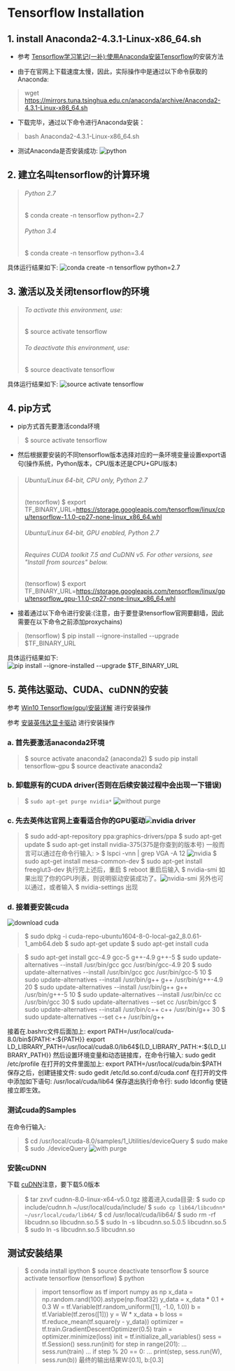 # Tensorflow Installation

## 1. install Anaconda2-4.3.1-Linux-x86_64.sh

* 参考 [Tensorflow学习笔记(一补):使用Anaconda安装Tensorflow](blog.csdn.net/nxcxl88/article/details/52704877?locationNum=13)的安装方法

* 由于在官网上下载速度太慢，因此，实际操作中是通过以下命令获取的Anaconda:
 > wget https://mirrors.tuna.tsinghua.edu.cn/anaconda/archive/Anaconda2-4.3.1-Linux-x86_64.sh

* 下载完毕，通过以下命令进行Anaconda安装：
> bash Anaconda2-4.3.1-Linux-x86_64.sh

* 测试Anaconda是否安装成功:
![python](./img/python.png)

## 2. 建立名叫tensorflow的计算环境

> ###### Python 2.7
> $ conda create -n tensorflow python=2.7
> ###### Python 3.4
> $ conda create -n tensorflow python=3.4

具体运行结果如下:
![conda create -n tensorflow python=2.7](./img/conda_create.png)

## 3. 激活以及关闭tensorflow的环境

> ###### To activate this environment, use:
> $ source activate tensorflow
> ###### To deactivate this environment, use:
> $ source deactivate tensorflow

具体运行结果如下:
![source activate tensorflow](./img/tensorflow_activate.png)

## 4. pip方式

* pip方式首先要激活conda环境
> $ source activate tensorflow

* 然后根据要安装的不同tensorflow版本选择对应的一条环境变量设置export语句(操作系统，Python版本，CPU版本还是CPU+GPU版本)
> ###### Ubuntu/Linux 64-bit, CPU only, Python 2.7
> (tensorflow) $ export TF_BINARY_URL=https://storage.googleapis.com/tensorflow/linux/cpu/tensorflow-1.1.0-cp27-none-linux_x86_64.whl
> ###### Ubuntu/Linux 64-bit, GPU enabled, Python 2.7
> ###### Requires CUDA toolkit 7.5 and CuDNN v5. For other versions, see "Install from sources" below.
> (tensorflow) $ export TF_BINARY_URL=https://storage.googleapis.com/tensorflow/linux/gpu/tensorflow_gpu-1.1.0-cp27-none-linux_x86_64.whl

* 接着通过以下命令进行安装:(注意，由于要登录tensorflow官网要翻墙，因此需要在以下命令之前添加proxychains)
> (tensorflow) $ pip install --ignore-installed --upgrade $TF_BINARY_URL

具体运行结果如下:
![pip install --ignore-installed --upgrade $TF_BINARY_URL](./img/pip_install_tensorflow.jpg)

## 5. 英伟达驱动、CUDA、cuDNN的安装

参考 [Win10 Tensorflow(gpu)安装详解](blog.csdn.net/sb19931201/article/details/53648615) 进行安装操作 

参考 [安装英伟达显卡驱动](www.cnblogs.com/xujianqing/p/6142963.html) 进行安装操作 

### a. 首先要激活anaconda2环境
> $ source activate anaconda2
> (anaconda2) $ sudo pip install tensorflow-gpu
> $ source deactivate anaconda2

### b. 卸载原有的CUDA driver(否则在后续安装过程中会出现一下错误)
> $ `sudo apt-get purge nvidia*`
![without purge](./img/without_purge.png)

### c. 先去英伟达官网上查看适合你的GPU驱动![nvidia driver](./img/nvidia_driver.png)
> $ sudo add-apt-repository ppa:graphics-drivers/ppa
> $ sudo apt-get update
> $ sudo apt-get install nvidia-375(375是你查到的版本号)
	一般而言可以通过在命令行输入:
	> $ lspci -vnn | grep VGA -A 12 
![nvidia](./img/VGA_compatible_controller.png)
> $ sudo apt-get install mesa-common-dev
> $ sudo apt-get install freeglut3-dev
执行完上述后，重启
> $ reboot
重启后输入
> $ nvidia-smi
如果出现了你的GPU列表，则说明驱动安装成功了。![nvidia-smi](./img/nvidia-smi.png)
另外也可以通过，或者输入
> $ nvidia-settings
出现

### d. 接着要安装cuda
![download cuda](./img/download_cuda.png)
> $ sudo dpkg -i cuda-repo-ubuntu1604-8-0-local-ga2_8.0.61-1_amb64.deb
> $ sudo apt-get update
> $ sudo apt-get install cuda

> $ sudo apt-get install gcc-4.9 gcc-5 g++-4.9 g++-5
> $ sudo update-alternatives --install /usr/bin/gcc gcc /usr/bin/gcc-4.9 20
> $ sudo update-alternatives --install /usr/bin/gcc gcc /usr/bin/gcc-5 10
> $ sudo update-alternatives --install /usr/bin/g++ g++ /usr/bin/g++-4.9 20
> $ sudo update-alternatives --install /usr/bin/g++ g++ /usr/bin/g++-5 10
> $ sudo update-alternatives --install /usr/bin/cc cc /usr/bin/gcc 30
> $ sudo update-alternatives --set cc /usr/bin/gcc
> $ sudo update-alternatives --install /usr/bin/c++ c++ /usr/bin/g++ 30
> $ sudo update-alternatives --set c++ /usr/bin/g++

接着在.bashrc文件后面加上:
export PATH=/usr/local/cuda-8.0/bin${PATH:+:${PATH}}
export LD_LIBRARY_PATH=/usr/local/cuda8.0/lib64${LD_LIBRARY_PATH:+:${LD_LIBRARY_PATH}}
然后设置环境变量和动态链接库，在命令行输入:
sudo gedit /etc/profile
在打开的文件里面加上:
export PATH=/usr/local/cuda/bin:$PATH
保存之后，创建链接文件:
sudo gedit /etc/ld.so.conf.d/cuda.conf
在打开的文件中添加如下语句:
/usr/local/cuda/lib64
保存退出执行命令行:
sudo ldconfig
使链接立即生效。

### 测试cuda的Samples
在命令行输入:
> $ cd /usr/local/cuda-8.0/samples/1_Utilities/deviceQuery
> $ sudo make
> $ sudo ./deviceQuery
![with purge](./img/with_purge.png)

### 安装cuDNN
下载 [cuDNN](https://developer.nvidia.com/cudnn)注意，要下载5.0版本
> $ tar zxvf cudnn-8.0-linux-x64-v5.0.tgz
> 接着进入cuda目录:
> $ sudo cp include/cudnn.h ~/usr/local/cuda/include/
> $ `sudo cp lib64/libcudnn* ~/usr/local/cuda/lib64/`
> $ cd /usr/local/cuda/lib64/
> $ sudo rm -rf libcudnn.so libcudnn.so.5
> $ sudo ln -s libcudnn.so.5.0.5 libcudnn.so.5
> $ sudo ln -s libcudnn.so.5 libcudnn.so

## 测试安装结果
> $ conda install ipython
> $ source deactivate tensorflow
> $ source activate tensorflow
> (tensorflow) $ python
> > import tensorflow as tf
> > import numpy as np
> > x_data = np.random.rand(100).astype(np.float32)
> > y_data = x_data * 0.1 + 0.3
> > W = tf.Variable(tf.random_uniform([1], -1.0, 1.0))
> > b = tf.Variable(tf.zeros([1]))
> > y = W * x_data + b
> > loss = tf.reduce_mean(tf.square(y - y_data))
> > optimizer = tf.train.GradientDescentOptimizer(0.5)
> > train = optimizer.minimize(loss)
> > init = tf.initialize_all_variables()
> > sess = tf.Session()
> > sess.run(init)
> > for step in range(201):
> ...  sess.run(train)
> ...  if step % 20 == 0:
> ...    print(step, sess.run(W), sess.run(b))
> 最终的输出结果W:[0.1], b:[0.3]





